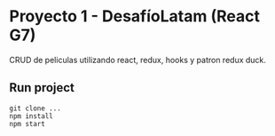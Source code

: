 # Proyecto 1 - DesafíoLatam (React G7)

CRUD de peliculas utilizando react, redux, hooks y patron redux duck.

## Run project
~~~
git clone ...
npm install
npm start
~~~
